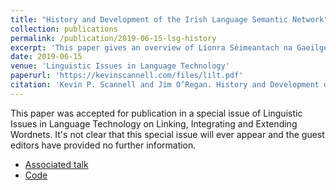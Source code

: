 ```yaml
---
title: "History and Development of the Irish Language Semantic Network"
collection: publications
permalink: /publication/2019-06-15-lsg-history
excerpt: 'This paper gives an overview of Líonra Séimeantach na Gaeilge, a semantic network for the Irish language.'
date: 2019-06-15
venue: 'Linguistic Issues in Language Technology'
paperurl: 'https://kevinscannell.com/files/lilt.pdf'
citation: 'Kevin P. Scannell and Jim O’Regan. History and Development of the Irish Language Semantic Network. To appear in <i>Linguistic Issues in Language Technology</i>.'
---
```


This paper was accepted for publication in a special issue of Linguistic Issues in Language Technology on Linking, Integrating and Extending Wordnets. It's not clear that this special issue will ever appear and the guest editors have provided no further information.

* [Associated talk](/talks/2008-10-18-talk)
* [Code](/software/2007-10-05-software)
